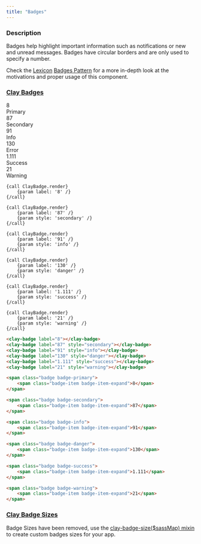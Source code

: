 ```yaml
---
title: "Badges"
---
```


### Description

Badges help highlight important information such as notifications or new and unread messages. Badges have circular borders and are only used to specify a number.

<div class="alert alert-info">Check the <a href="https://lexicondesign.io">Lexicon</a> <a href="https://lexicondesign.io/docs/patterns/badges.html">Badges Pattern</a> for a more in-depth look at the motivations and proper usage of this component.</div>

<article id="clay-badges">
<h3 class="component-title">
	<a href="#clay-badges">Clay Badges</a>
</h3>

<div class="autofit-float autofit-row">
	<div class="autofit-col">
		<div>
			<span class="badge badge-primary"><span class="badge-item badge-item-expand">8</span></span>
			<div>Primary</div>
		</div>
	</div>
	<div class="autofit-col">
		<div>
			<span class="badge badge-secondary"><span class="badge-item badge-item-expand">87</span></span>
			<div>Secondary</div>
		</div>
	</div>
	<div class="autofit-col">
		<div>
			<span class="badge badge-info"><span class="badge-item badge-item-expand">91</span></span>
			<div>Info</div>
		</div>
	</div>
	<div class="autofit-col">
		<div>
			<span class="badge badge-danger"><span class="badge-item badge-item-expand">130</span></span>
			<div>Error</div>
		</div>
	</div>
	<div class="autofit-col">
		<div>
			<span class="badge badge-success"><span class="badge-item badge-item-expand">1.111</span></span>
			<div>Success</div>
		</div>
	</div>
	<div class="autofit-col">
		<div>
			<span class="badge badge-warning"><span class="badge-item badge-item-expand">21</span></span>
			<div>Warning</div>
		</div>
	</div>
</div>

```soy
{call ClayBadge.render}
	{param label: '8' /}
{/call}

{call ClayBadge.render}
	{param label: '87' /}
	{param style: 'secondary' /}
{/call}

{call ClayBadge.render}
	{param label: '91' /}
	{param style: 'info' /}
{/call}

{call ClayBadge.render}
	{param label: '130' /}
	{param style: 'danger' /}
{/call}

{call ClayBadge.render}
	{param label: '1.111' /}
	{param style: 'success' /}
{/call}

{call ClayBadge.render}
	{param label: '21' /}
	{param style: 'warning' /}
{/call}
```
```html
<clay-badge label="8"></clay-badge>
<clay-badge label="87" style="secondary"></clay-badge>
<clay-badge label="91" style="info"></clay-badge>
<clay-badge label="130" style="danger"></clay-badge>
<clay-badge label="1.111" style="success"></clay-badge>
<clay-badge label="21" style="warning"></clay-badge>
```
```html
<span class="badge badge-primary">
	<span class="badge-item badge-item-expand">8</span>
</span>

<span class="badge badge-secondary">
	<span class="badge-item badge-item-expand">87</span>
</span>

<span class="badge badge-info">
	<span class="badge-item badge-item-expand">91</span>
</span>

<span class="badge badge-danger">
	<span class="badge-item badge-item-expand">130</span>
</span>

<span class="badge badge-success">
	<span class="badge-item badge-item-expand">1.111</span>
</span>

<span class="badge badge-warning">
	<span class="badge-item badge-item-expand">21</span>
</span>
```

</article>


<article id="clay-badge-sizes">
<h3 class="component-title">
	<a href="#clay-badge-sizes">Clay Badge Sizes</a>
</h3>

<div class="alert alert-warning">Badge Sizes have been removed, use the <a href="https://github.com/liferay/clay/blob/master/packages/clay/src/scss/mixins/_badges.scss#L1">clay-badge-size($sassMap) mixin</a> to create custom badges sizes for your app.</div>

</article>